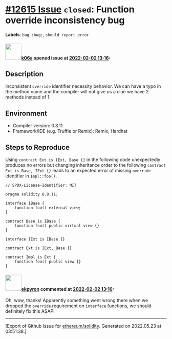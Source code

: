 # [\#12615 Issue](https://github.com/ethereum/solidity/issues/12615) `closed`: Function override inconsistency bug
**Labels**: `bug :bug:`, `should report error`


#### <img src="https://avatars.githubusercontent.com/u/702124?u=00e20e1963ccc9a908a5826b2d8c3b1b1f6acea4&v=4" width="50">[k06a](https://github.com/k06a) opened issue at [2022-02-02 13:16](https://github.com/ethereum/solidity/issues/12615):

## Description

Inconsistent `override` identifier necessity behavior. We can have a typo in the method name and the compiler will not give us a clue we have 2 methods instead of 1.

## Environment

- Compiler version: 0.8.11
- Framework/IDE (e.g. Truffle or Remix): Remix, Hardhat

## Steps to Reproduce

Using `contract Ext is IExt, Base {}` in the following code unexpectedly produces no errors but changing inheritance order to the following `contract Ext is Base, IExt {}` leads to an expected error of missing `override` identifier in `Impl::foo()`.

```solidity
// SPDX-License-Identifier: MIT

pragma solidity 0.8.11;

interface IBase {
    function foo() external view;
}

contract Base is IBase {
    function foo() public virtual view {}
}

interface IExt is IBase {}

contract Ext is IExt, Base {}

contract Impl is Ext {
    function foo() public view {}
}
```


#### <img src="https://avatars.githubusercontent.com/u/1347491?v=4" width="50">[ekpyron](https://github.com/ekpyron) commented at [2022-02-02 13:16](https://github.com/ethereum/solidity/issues/12615#issuecomment-1028051229):

Oh, wow, thanks! Apparently something went wrong there when we dropped the ``override`` requirement on ``interface`` functions, we should definitely fix this ASAP!


-------------------------------------------------------------------------------



[Export of Github issue for [ethereum/solidity](https://github.com/ethereum/solidity). Generated on 2022.05.23 at 03:51:38.]
